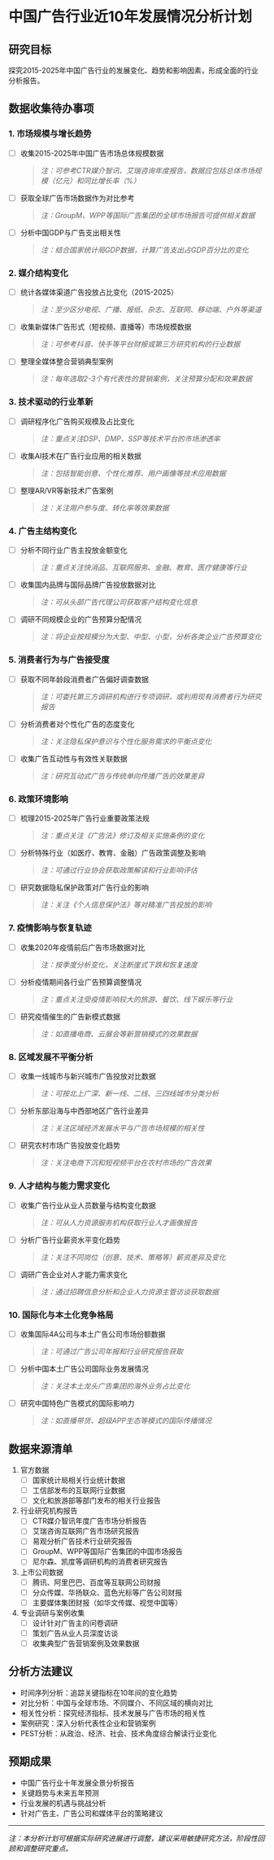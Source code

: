 # 中国广告行业近10年发展情况分析计划

## 研究目标

探究2015-2025年中国广告行业的发展变化、趋势和影响因素，形成全面的行业分析报告。

## 数据收集待办事项

### 1. 市场规模与增长趋势

- [ ] 收集2015-2025年中国广告市场总体规模数据
  > *注：可参考CTR媒介智讯、艾瑞咨询年度报告，数据应包括总体市场规模（亿元）和同比增长率（%）*

- [ ] 获取全球广告市场数据作为对比参考
  > *注：GroupM、WPP等国际广告集团的全球市场报告可提供相关数据*

- [ ] 分析中国GDP与广告支出相关性
  > *注：结合国家统计局GDP数据，计算广告支出占GDP百分比的变化*

### 2. 媒介结构变化

- [ ] 统计各媒体渠道广告投放占比变化（2015-2025）
  > *注：至少区分电视、广播、报纸、杂志、互联网、移动端、户外等渠道*

- [ ] 收集新媒体广告形式（短视频、直播等）市场规模数据
  > *注：可参考抖音、快手等平台财报或第三方研究机构的行业数据*

- [ ] 整理全媒体整合营销典型案例
  > *注：每年选取2-3个有代表性的营销案例，关注预算分配和效果数据*

### 3. 技术驱动的行业革新

- [ ] 调研程序化广告购买规模及占比变化
  > *注：重点关注DSP、DMP、SSP等技术平台的市场渗透率*

- [ ] 收集AI技术在广告行业应用的相关数据
  > *注：包括智能创意、个性化推荐、用户画像等技术应用数据*

- [ ] 整理AR/VR等新技术广告案例
  > *注：关注用户参与度、转化率等效果数据*

### 4. 广告主结构变化

- [ ] 分析不同行业广告主投放金额变化
  > *注：重点关注快消品、互联网服务、金融、教育、医疗健康等行业*

- [ ] 收集国内品牌与国际品牌广告投放数据对比
  > *注：可从头部广告代理公司获取客户结构变化信息*

- [ ] 调研不同规模企业的广告预算分配情况
  > *注：将企业按规模分为大型、中型、小型，分析各类企业广告预算变化*

### 5. 消费者行为与广告接受度

- [ ] 获取不同年龄段消费者广告偏好调查数据
  > *注：可委托第三方调研机构进行专项调研，或利用现有消费者行为研究报告*

- [ ] 分析消费者对个性化广告的态度变化
  > *注：关注隐私保护意识与个性化服务需求的平衡点变化*

- [ ] 收集广告互动性与有效性关联数据
  > *注：研究互动式广告与传统单向传播广告的效果差异*

### 6. 政策环境影响

- [ ] 梳理2015-2025年广告行业重要政策法规
  > *注：重点关注《广告法》修订及相关实施条例的变化*

- [ ] 分析特殊行业（如医疗、教育、金融）广告政策调整及影响
  > *注：可通过行业协会获取政策解读和行业影响评估*

- [ ] 研究数据隐私保护政策对广告行业的影响
  > *注：关注《个人信息保护法》等对精准广告投放的影响*

### 7. 疫情影响与恢复轨迹

- [ ] 收集2020年疫情前后广告市场数据对比
  > *注：按季度分析变化，关注断崖式下跌和恢复速度*

- [ ] 分析疫情期间各行业广告预算调整情况
  > *注：重点关注受疫情影响较大的旅游、餐饮、线下娱乐等行业*

- [ ] 研究疫情催生的广告新模式数据
  > *注：如直播电商、云展会等新营销模式的效果数据*

### 8. 区域发展不平衡分析

- [ ] 收集一线城市与新兴城市广告投放对比数据
  > *注：可按北上广深、新一线、二线、三四线城市分类分析*

- [ ] 分析东部沿海与中西部地区广告行业差异
  > *注：关注区域经济发展水平与广告市场规模的相关性*

- [ ] 研究农村市场广告投放变化趋势
  > *注：关注电商下沉和短视频平台在农村市场的广告效果*

### 9. 人才结构与能力需求变化

- [ ] 收集广告行业从业人员数量与结构变化数据
  > *注：可从人力资源服务机构获取行业人才画像报告*

- [ ] 分析广告行业薪资水平变化趋势
  > *注：关注不同岗位（创意、技术、策略等）薪资差异及变化*

- [ ] 调研广告企业对人才能力需求变化
  > *注：通过招聘信息分析和企业人力资源主管访谈获取数据*

### 10. 国际化与本土化竞争格局

- [ ] 收集国际4A公司与本土广告公司市场份额数据
  > *注：可通过广告公司年报和行业研究报告获取*

- [ ] 分析中国本土广告公司国际业务发展情况
  > *注：关注本土龙头广告集团的海外业务占比变化*

- [ ] 研究中国特色广告模式的国际影响力
  > *注：如直播带货、超级APP生态等模式的国际传播情况*

## 数据来源清单

1. 官方数据
   - [ ] 国家统计局相关行业统计数据
   - [ ] 工信部发布的互联网行业数据
   - [ ] 文化和旅游部等部门发布的相关行业报告

2. 行业研究机构报告
   - [ ] CTR媒介智讯年度广告市场分析报告
   - [ ] 艾瑞咨询互联网广告市场研究报告
   - [ ] 易观分析广告技术行业研究报告
   - [ ] GroupM、WPP等国际广告集团的中国市场报告
   - [ ] 尼尔森、凯度等调研机构的消费者研究报告

3. 上市公司数据
   - [ ] 腾讯、阿里巴巴、百度等互联网公司财报
   - [ ] 分众传媒、华扬联众、蓝色光标等广告公司财报
   - [ ] 主要媒体集团财报（如华文传媒、视觉中国等）

4. 专业调研与案例收集
   - [ ] 设计针对广告主的问卷调研
   - [ ] 策划广告从业人员深度访谈
   - [ ] 收集典型广告营销案例及效果数据

## 分析方法建议

- 时间序列分析：追踪关键指标在10年间的变化趋势
- 对比分析：中国与全球市场、不同媒介、不同区域的横向对比
- 相关性分析：探究经济指标、技术发展与广告市场的相关性
- 案例研究：深入分析代表性企业和营销案例
- PEST分析：从政治、经济、社会、技术角度综合解读行业变化

## 预期成果

- 中国广告行业十年发展全景分析报告
- 关键趋势与未来五年预测
- 行业发展的机遇与挑战分析
- 针对广告主、广告公司和媒体平台的策略建议

---

*注：本分析计划可根据实际研究进展进行调整，建议采用敏捷研究方法，阶段性回顾和调整研究重点。*
